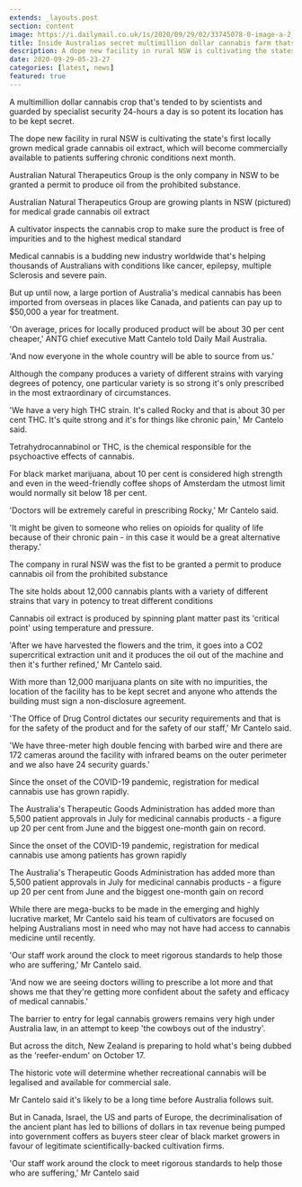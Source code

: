 ```yaml
---
extends: _layouts.post
section: content
image: https://i.dailymail.co.uk/1s/2020/09/29/02/33745078-0-image-a-2_1601343862652.jpg 
title: Inside Australias secret multimillion dollar cannabis farm thats totally legal 
description: A dope new facility in rural NSW is cultivating the states first locally grown medical grade cannabis oil extract, which will become commercially available to patients suffering chronic conditions next month. 
date: 2020-09-29-05-23-27 
categories: [latest, news] 
featured: true 
--- 
```

A multimillion dollar cannabis crop that's tended to by scientists and guarded by specialist security 24-hours a day is so potent its location has to be kept secret.

The dope new facility in rural NSW is cultivating the state's first locally grown medical grade cannabis oil extract, which will become commercially available to patients suffering chronic conditions next month.

Australian Natural Therapeutics Group is the only company in NSW to be granted a permit to produce oil from the prohibited substance.

Australian Natural Therapeutics Group are growing plants in NSW (pictured) for medical grade cannabis oil extract

A cultivator inspects the cannabis crop to make sure the product is free of impurities and to the highest medical standard

Medical cannabis is a budding new industry worldwide that's helping thousands of Australians with conditions like cancer, epilepsy, multiple Sclerosis and severe pain.

But up until now, a large portion of Australia's medical cannabis has been imported from overseas in places like Canada, and patients can pay up to $50,000 a year for treatment.

'On average, prices for locally produced product will be about 30 per cent cheaper,' ANTG chief executive Matt Cantelo told Daily Mail Australia.

'And now everyone in the whole country will be able to source from us.'

Although the company produces a variety of different strains with varying degrees of potency, one particular variety is so strong it's only prescribed in the most extraordinary of circumstances.

'We have a very high THC strain. It's called Rocky and that is about 30 per cent THC. It's quite strong and it's for things like chronic pain,' Mr Cantelo said.

Tetrahydrocannabinol or THC, is the chemical responsible for the psychoactive effects of cannabis.

For black market marijuana, about 10 per cent is considered high strength and even in the weed-friendly coffee shops of Amsterdam the utmost limit would normally sit below 18 per cent.

'Doctors will be extremely careful in prescribing Rocky,' Mr Cantelo said.

'It might be given to someone who relies on opioids for quality of life because of their chronic pain - in this case it would be a great alternative therapy.'

The company in rural NSW was the fist to be granted a permit to produce cannabis oil from the prohibited substance

The site holds about 12,000 cannabis plants with a variety of different strains that vary in potency to treat different conditions

Cannabis oil extract is produced by spinning plant matter past its 'critical point' using temperature and pressure.

'After we have harvested the flowers and the trim, it goes into a CO2 supercritical extraction unit and it produces the oil out of the machine and then it's further refined,' Mr Cantelo said.

With more than 12,000 marijuana plants on site with no impurities, the location of the facility has to be kept secret and anyone who attends the building must sign a non-disclosure agreement.  

'The Office of Drug Control dictates our security requirements and that is for the safety of the product and for the safety of our staff,' Mr Cantelo said.

'We have three-meter high double fencing with barbed wire and there are 172 cameras around the facility with infrared beams on the outer perimeter and we also have 24 security guards.' 

Since the onset of the COVID-19 pandemic, registration for medical cannabis use has grown rapidly.

The Australia's Therapeutic Goods Administration has added more than 5,500 patient approvals in July for medicinal cannabis products - a figure up 20 per cent from June and the biggest one-month gain on record.

Since the onset of the COVID-19 pandemic, registration for medical cannabis use among patients has grown rapidly

The Australia's Therapeutic Goods Administration has added more than 5,500 patient approvals in July for medicinal cannabis products - a figure up 20 per cent from June and the biggest one-month gain on record

While there are mega-bucks to be made in the emerging and highly lucrative market, Mr Cantelo said his team of cultivators are focused on helping Australians most in need who may not have had access to cannabis medicine until recently.

'Our staff work around the clock to meet rigorous standards to help those who are suffering,' Mr Cantelo said.

'And now we are seeing doctors willing to prescribe a lot more and that shows me that they're getting more confident about the safety and efficacy of medical cannabis.'

The barrier to entry for legal cannabis growers remains very high under Australia law, in an attempt to keep 'the cowboys out of the industry'.

But across the ditch, New Zealand is preparing to hold what's being dubbed as the 'reefer-endum' on October 17.

The historic vote will determine whether recreational cannabis will be legalised and available for commercial sale.

Mr Cantelo said it's likely to be a long time before Australia follows suit.

But in Canada, Israel, the US and parts of Europe, the decriminalisation of the ancient plant has led to billions of dollars in tax revenue being pumped into government coffers as buyers steer clear of black market growers in favour of legitimate scientifically-backed cultivation firms.

'Our staff work around the clock to meet rigorous standards to help those who are suffering,' Mr Cantelo said

